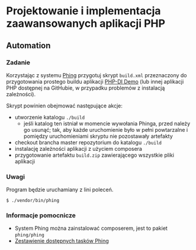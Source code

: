 # Projektowanie i implementacja zaawansowanych aplikacji PHP

## Automation


### Zadanie

Korzystając z systemu [Phing](https://www.phing.info) przygotuj skrypt `build.xml` przeznaczony do przygotowania prostego buildu aplikacji [PHP-DI Demo](https://github.com/PHP-DI/demo) (lub innej aplikacji PHP dostępnej na GitHubie, w przypadku problemów z instalacją zależności).

Skrypt powinien obejmować następujące akcje:

- utworzenie katalogu `./build` 
    - jeśli katalog ten istniał w momencie wywołania Phinga, przed należy go usunąć; tak, aby każde uruchomienie było w pełni powtarzalne i pomiędzy uruchomieniami skryptu nie pozostawały artefakty 
- checkout brancha master repozytorium do katalogu `./build`
- instalację zależności aplikacji z użyciem composera
- przygotowanie artefaktu `build.zip` zawierającego wszystkie pliki aplikacji


### Uwagi

Program będzie uruchamiany z lini poleceń.

```
$ ./vendor/bin/phing
``` 


### Informacje pomocnicze

- System Phing można zainstalować composerem, jest to pakiet `phing/phing`
- [Zestawienie dostępnych tasków Phing](https://www.phing.info/phing/guide/en/output/hlhtml/#app.coretasks) 